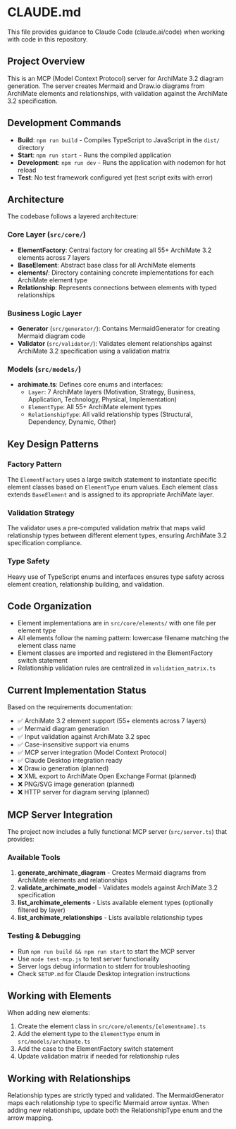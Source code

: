 # CLAUDE.md

This file provides guidance to Claude Code (claude.ai/code) when working with code in this repository.

## Project Overview

This is an MCP (Model Context Protocol) server for ArchiMate 3.2 diagram generation. The server creates Mermaid and Draw.io diagrams from ArchiMate elements and relationships, with validation against the ArchiMate 3.2 specification.

## Development Commands

- **Build**: `npm run build` - Compiles TypeScript to JavaScript in the `dist/` directory
- **Start**: `npm run start` - Runs the compiled application
- **Development**: `npm run dev` - Runs the application with nodemon for hot reload
- **Test**: No test framework configured yet (test script exits with error)

## Architecture

The codebase follows a layered architecture:

### Core Layer (`src/core/`)
- **ElementFactory**: Central factory for creating all 55+ ArchiMate 3.2 elements across 7 layers
- **BaseElement**: Abstract base class for all ArchiMate elements
- **elements/**: Directory containing concrete implementations for each ArchiMate element type
- **Relationship**: Represents connections between elements with typed relationships

### Business Logic Layer
- **Generator** (`src/generator/`): Contains MermaidGenerator for creating Mermaid diagram code
- **Validator** (`src/validator/`): Validates element relationships against ArchiMate 3.2 specification using a validation matrix

### Models (`src/models/`)
- **archimate.ts**: Defines core enums and interfaces:
  - `Layer`: 7 ArchiMate layers (Motivation, Strategy, Business, Application, Technology, Physical, Implementation)
  - `ElementType`: All 55+ ArchiMate element types
  - `RelationshipType`: All valid relationship types (Structural, Dependency, Dynamic, Other)

## Key Design Patterns

### Factory Pattern
The `ElementFactory` uses a large switch statement to instantiate specific element classes based on `ElementType` enum values. Each element class extends `BaseElement` and is assigned to its appropriate ArchiMate layer.

### Validation Strategy
The validator uses a pre-computed validation matrix that maps valid relationship types between different element types, ensuring ArchiMate 3.2 specification compliance.

### Type Safety
Heavy use of TypeScript enums and interfaces ensures type safety across element creation, relationship building, and validation.

## Code Organization

- Element implementations are in `src/core/elements/` with one file per element type
- All elements follow the naming pattern: lowercase filename matching the element class name
- Element classes are imported and registered in the ElementFactory switch statement
- Relationship validation rules are centralized in `validation_matrix.ts`

## Current Implementation Status

Based on the requirements documentation:
- ✅ ArchiMate 3.2 element support (55+ elements across 7 layers)
- ✅ Mermaid diagram generation
- ✅ Input validation against ArchiMate 3.2 spec
- ✅ Case-insensitive support via enums
- ✅ MCP server integration (Model Context Protocol)
- ✅ Claude Desktop integration ready
- ❌ Draw.io generation (planned)
- ❌ XML export to ArchiMate Open Exchange Format (planned)
- ❌ PNG/SVG image generation (planned)
- ❌ HTTP server for diagram serving (planned)

## MCP Server Integration

The project now includes a fully functional MCP server (`src/server.ts`) that provides:

### Available Tools
1. **generate_archimate_diagram** - Creates Mermaid diagrams from ArchiMate elements and relationships
2. **validate_archimate_model** - Validates models against ArchiMate 3.2 specification
3. **list_archimate_elements** - Lists available element types (optionally filtered by layer)
4. **list_archimate_relationships** - Lists available relationship types

### Testing & Debugging
- Run `npm run build && npm run start` to start the MCP server
- Use `node test-mcp.js` to test server functionality
- Server logs debug information to stderr for troubleshooting
- Check `SETUP.md` for Claude Desktop integration instructions

## Working with Elements

When adding new elements:
1. Create the element class in `src/core/elements/[elementname].ts`
2. Add the element type to the `ElementType` enum in `src/models/archimate.ts`
3. Add the case to the ElementFactory switch statement
4. Update validation matrix if needed for relationship rules

## Working with Relationships

Relationship types are strictly typed and validated. The MermaidGenerator maps each relationship type to specific Mermaid arrow syntax. When adding new relationships, update both the RelationshipType enum and the arrow mapping.